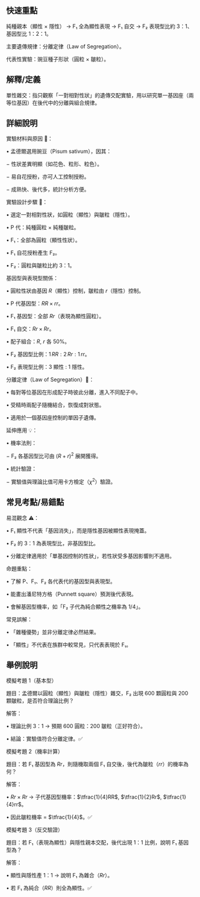 ## 快速重點

純種親本（顯性 × 隱性） → F₁ 全為顯性表現 → F₁ 自交 → F₂ 表現型比約 3：1、基因型比 1：2：1。

主要遺傳規律：分離定律（Law of Segregation）。

代表性實驗：豌豆種子形狀（圓粒 × 皺粒）。


## 解釋/定義

單性雜交：指只觀察「一對相對性狀」的遺傳交配實驗，用以研究單一基因座（兩等位基因）在後代中的分離與組合規律。


## 詳細說明

實驗材料與原因 🌱：

• 孟德爾選用豌豆（Pisum sativum），因其：

− 性狀差異明顯（如花色、粒形、粒色）。

− 易自花授粉，亦可人工控制授粉。

− 成熟快、後代多，統計分析方便。

實驗設計步驟 🔬：

• 選定一對相對性狀，如圓粒（顯性）與皺粒（隱性）。

• P 代：純種圓粒 × 純種皺粒。

• F₁：全部為圓粒（顯性性狀）。

• F₁ 自花授粉產生 F₂。

• F₂：圓粒與皺粒比約 3：1。

基因型與表現型關係：

• 圓粒性狀由基因 $R$（顯性）控制，皺粒由 $r$（隱性）控制。

• P 代基因型：$RR \times rr$。

• F₁ 基因型：全部 $Rr$（表現為顯性圓粒）。

• F₁ 自交：$Rr \times Rr$。

• 配子組合：$R$, $r$ 各 50%。

• F₂ 基因型比例：$1\,RR : 2\,Rr : 1\,rr$。

• F₂ 表現型比例：$3$ 顯性 $:$ $1$ 隱性。

分離定律（Law of Segregation）🧬：

• 每對等位基因在形成配子時彼此分離，進入不同配子中。

• 受精時兩配子隨機結合，恢復成對狀態。

• 適用於一個基因座控制的單因子遺傳。

延伸應用 💡：

• 機率法則：

− F₂ 各基因型比可由 $(R + r)^{2}$ 展開獲得。

• 統計驗證：

− 實驗值與理論比值可用卡方檢定（$\chi^{2}$）驗證。


## 常見考點/易錯點

易混觀念 ⚠️：

• F₁ 顯性不代表「基因消失」，而是隱性基因被顯性表現掩蓋。

• F₂ 的 3：1 為表現型比，非基因型比。

• 分離定律適用於「單基因控制的性狀」，若性狀受多基因影響則不適用。

命題重點：

• 了解 P、F₁、F₂ 各代表代的基因型與表現型。

• 能畫出潘尼特方格（Punnett square）預測後代表現。

• 會解基因型機率，如「F₂ 子代為純合顯性之機率為 1/4」。

常見誤解：

• 「雜種優勢」並非分離定律必然結果。

• 「顯性」不代表在族群中較常見，只代表表現於 F₁。


## 舉例說明

模擬考題 1（基本型）

題目：孟德爾以圓粒（顯性）與皺粒（隱性）雜交，F₂ 出現 600 顆圓粒與 200 顆皺粒，是否符合理論比例？

解答：

• 理論比例 3：1 → 預期 600 圓粒：200 皺粒（正好符合）。

• 結論：實驗值符合分離定律。✅

模擬考題 2（機率計算）

題目：若 F₁ 基因型為 $Rr$，則隨機取兩個 F₁ 自交後，後代為皺粒（$rr$）的機率為何？

解答：

• $Rr \times Rr$ → 子代基因型機率：$\tfrac{1}{4}RR$, $\tfrac{1}{2}Rr$, $\tfrac{1}{4}rr$。

• 因此皺粒機率 = $\tfrac{1}{4}$。✅

模擬考題 3（反交驗證）

題目：若 F₁（表現為顯性）與隱性親本交配，後代出現 1：1 比例，說明 F₁ 基因型為？

解答：

• 顯性與隱性產 1：1 → 說明 F₁ 為雜合（$Rr$）。

• 若 F₁ 為純合（$RR$）則全為顯性。✅

